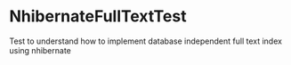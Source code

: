 # NhibernateFullTextTest
Test to understand how to implement database independent full text index using nhibernate

